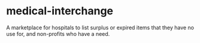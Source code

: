 # medical-interchange
A marketplace for hospitals to list surplus or expired items that they have no use for, and non-profits who have a need.
